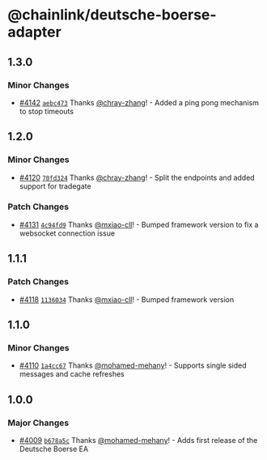 # @chainlink/deutsche-boerse-adapter

## 1.3.0

### Minor Changes

- [#4142](https://github.com/smartcontractkit/external-adapters-js/pull/4142) [`aebc473`](https://github.com/smartcontractkit/external-adapters-js/commit/aebc473f926e2f4beede2d8d0f94703a7dc1d4c9) Thanks [@chray-zhang](https://github.com/chray-zhang)! - Added a ping pong mechanism to stop timeouts

## 1.2.0

### Minor Changes

- [#4120](https://github.com/smartcontractkit/external-adapters-js/pull/4120) [`70fd324`](https://github.com/smartcontractkit/external-adapters-js/commit/70fd3242d589d44a6669327e9cf14a9d0efb6074) Thanks [@chray-zhang](https://github.com/chray-zhang)! - Split the endpoints and added support for tradegate

### Patch Changes

- [#4131](https://github.com/smartcontractkit/external-adapters-js/pull/4131) [`4c94fd9`](https://github.com/smartcontractkit/external-adapters-js/commit/4c94fd916bd8b57898ae61cde0888a09fc543a6e) Thanks [@mxiao-cll](https://github.com/mxiao-cll)! - Bumped framework version to fix a websocket connection issue

## 1.1.1

### Patch Changes

- [#4118](https://github.com/smartcontractkit/external-adapters-js/pull/4118) [`1136034`](https://github.com/smartcontractkit/external-adapters-js/commit/113603435a15a9f760ba1d16c4d70822dc358b75) Thanks [@mxiao-cll](https://github.com/mxiao-cll)! - Bumped framework version

## 1.1.0

### Minor Changes

- [#4110](https://github.com/smartcontractkit/external-adapters-js/pull/4110) [`1a4cc67`](https://github.com/smartcontractkit/external-adapters-js/commit/1a4cc674476f2dcb6ab5d0a5f076aaaa0e267568) Thanks [@mohamed-mehany](https://github.com/mohamed-mehany)! - Supports single sided messages and cache refreshes

## 1.0.0

### Major Changes

- [#4009](https://github.com/smartcontractkit/external-adapters-js/pull/4009) [`b678a5c`](https://github.com/smartcontractkit/external-adapters-js/commit/b678a5c72340d7ffba6aa6bf5f3bba167dd77d86) Thanks [@mohamed-mehany](https://github.com/mohamed-mehany)! - Adds first release of the Deutsche Boerse EA
